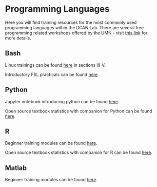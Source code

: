 # Programming Languages

Here you will find training resources for the most commonly used programming languages within the DCAN Lab. There are several free programming related workshops offered by the UMN - visit [this link](https://latisresearch.umn.edu/workshops) for more details.  

## Bash  

Linux trainings can be found [here](https://linux-training.be/linuxfun.pdf) in sections III-V.

Introductory FSL practicals can be found [here](https://fsl.fmrib.ox.ac.uk/fslcourse/online_materials.html#unix).

## Python  

Jupyter notebook introducing python can be found [here](https://github.com/LuciMoore/EXITO_workshop).  

Open source textbook statistics with companion for Python can be found [here](https://statsthinking21.org/).

## R

Beginner training modules can be found [here](https://r-bootcamp.netlify.app/).  

Open source textbook statistics with companion for R can be found [here](https://statsthinking21.org/).  

## Matlab

Beginner training modules can be found [here](https://matlabacademy.mathworks.com/).  
